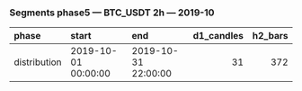 ### Segments phase5 — BTC_USDT 2h — 2019-10

| phase        | start               | end                 |   d1_candles |   h2_bars |
|:-------------|:--------------------|:--------------------|-------------:|----------:|
| distribution | 2019-10-01 00:00:00 | 2019-10-31 22:00:00 |           31 |       372 |